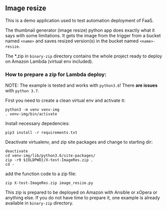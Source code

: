 
## Image resize
This is a demo application used to test automation deployment of FaaS. 

The thumbnail generator (image resize) python app does exactly what it says with some limitations. It gets the image from the trigger from a bucket named `<name>` and saves resized version(s) in the bucket named `<name>-resize`.

The \*.zip in `binary-zip` directory contains the whole project ready to deploy on Amazon Lambda (virtual env included).
  
### How to prepare a zip for Lambda deploy:

NOTE: The example is tested and works with `python3.6`! There **are issues** with `python 3.7`.

First you need to create a clean virtual env and activate it:

```
python3 -m venv venv-img
. venv-img/bin/activate
```
Install necessary depedencies:
```
pip3 install -r requirements.txt
```

Deactivate virtualenv, and zip site packages and change to starting dir: 

```
deactivate
cd venv-img/lib/python3.6/site-packages/
zip -r9 ${OLDPWD}/X-test-ImageRes.zip .
cd -
```

add the function code to a zip file:

```
zip X-test-ImageRes.zip image_resize.py
```

This zip is prepared to be deployed on Amazon with Ansible or xOpera or anything else. If you do not have time to prepare it, one example is already available in `binary-zip` directory.
